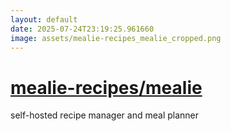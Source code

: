 ```yaml
---
layout: default
date: 2025-07-24T23:19:25.961660
image: assets/mealie-recipes_mealie_cropped.png
---
```


# [mealie-recipes/mealie](https://github.com/mealie-recipes/mealie)

self-hosted recipe manager and meal planner
